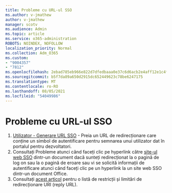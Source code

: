 ```yaml
---
title: Probleme cu URL-ul SSO
ms.author: v-jmathew
author: v-jmathew
manager: scotv
ms.audience: Admin
ms.topic: article
ms.service: o365-administration
ROBOTS: NOINDEX, NOFOLLOW
localization_priority: Normal
ms.collection: Adm_O365
ms.custom:
- "9004357"
- "7812"
ms.openlocfilehash: 2ebad785eb966e822d7dfedbaaa0e37c6d6acb2e4aff12e1c4f85c5cc481bd65
ms.sourcegitcommit: b5f7da89a650d2915dc652449623c78be6247175
ms.translationtype: MT
ms.contentlocale: ro-RO
ms.lasthandoff: 08/05/2021
ms.locfileid: "54049986"
---
```

# <a name="sso-url-issues"></a>Probleme cu URL-ul SSO

1. [Utilizator - Generare URL SSO](https://docs.microsoft.com/rest/api/apimanagement/2019-12-01/User/GenerateSsoUrl) - Preia un URL de redirecționare care conține un simbol de autentificare pentru semnarea unui utilizator dat în portalul pentru dezvoltatori.
2. Consultați Probleme atunci când faceți clic pe hyperlink către [site-ul web SSO](https://docs.microsoft.com/office/troubleshoot/office-suite-issues/click-hyperlink-to-sso-website) dintr-un document dacă sunteți redirecționat la o pagină de log on sau la o pagină de eroare sau vi se solicită informații de autentificare atunci când faceți clic pe un hyperlink la un site web SSO dintr-un document Office.
3. Consultați [acest articol](https://docs.microsoft.com/azure/active-directory/develop/reply-url) pentru o listă de restricții și limitări de redirecționare URI (reply URL).
